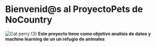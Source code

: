 # Bienvenid@s al ProyectoPets de NoCountry
![Cat   perry (3)](https://github.com/No-Country/c16-102-t-data-bi/assets/159388590/f27af524-c140-427d-a1c2-09ee79bdd6d9)
**Este proyecto tiene como objetivo analisis de datos y machine learning de un un refugio de animales**
